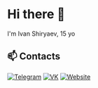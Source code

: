 # Hi there 👋

I'm Ivan Shiryaev, 15 yo




## 📫 Contacts 

<a href="https://t.me/ivnshrv" target="_blank"><img alt="Telegram" src="https://img.shields.io/badge/telegram-%231DA1F2.svg?&style=for-the-badge&logo=telegram&logoColor=white" /></a> <a href="https://vk.com/ivnshrv" target="_blank"><img alt="VK" src="https://img.shields.io/badge/VK-%2312100E.svg?&style=for-the-badge&logo=VK&logoColor=white" /></a> <a href="https://shiryaeff.ru"><img src="https://img.shields.io/static/v1?label=&message=Website&color=%230076D6&style=for-the-badge&logo=internet-explorer" alt="Website"></a>




